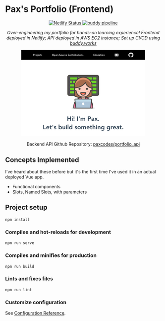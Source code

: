 # Pax's Portfolio (Frontend)

<p align="center">
    <a href="https://app.netlify.com/sites/laughing-brattain-d0abbd/deploys">
        <img src="https://api.netlify.com/api/v1/badges/0ee12cf8-5b79-4a11-ae30-fd74576e16fa/deploy-status" alt="Netlify Status" />
    </a>
    <a href="https://app.buddy.works/paxmargret/portfolio-api/pipelines/pipeline/318477">
        <img src="https://app.buddy.works/paxmargret/portfolio-api/pipelines/pipeline/318477/badge.svg?token=4b2a7bd16f0c58f0eaa34f27824a709c73c4ea73cce5810e7fc62916ba745d3f" alt="buddy pipeline" />
    </a>
</p>

<p align="center"><em>Over-engineering my portfolio for hands-on learning experience! Frontend deployed in Netlify; API deployed in AWS EC2 instance; Set up CI/CD using <a href="https://buddy.works/">buddy.works</a></em></p>

<p align="center">
    <img src='./docs/margret.pw_.png' alt='Front page desktop' width="400"/>
</p>

<p align="center">Backend API Github Repository: <a href="https://github.com/paxcodes/portfolio_api">paxcodes/portfolio_api</a></p>


## Concepts Implemented

I've heard about these before but it's the first time I've used it in an actual deployed Vue app.

- Functional components
- Slots, Named Slots, with parameters

## Project setup
```
npm install
```

### Compiles and hot-reloads for development
```
npm run serve
```

### Compiles and minifies for production
```
npm run build
```

### Lints and fixes files
```
npm run lint
```

### Customize configuration
See [Configuration Reference](https://cli.vuejs.org/config/).
